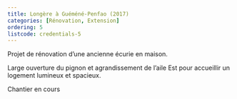 ```yaml
---
title: Longère à Guéméné-Penfao (2017)
categories: [Rénovation, Extension]
ordering: 5
listcode: credentials-5
---
```

Projet de rénovation d’une ancienne écurie en maison.

Large ouverture du pignon et agrandissement de l’aile Est pour accueillir un logement lumineux et spacieux.

Chantier en cours
